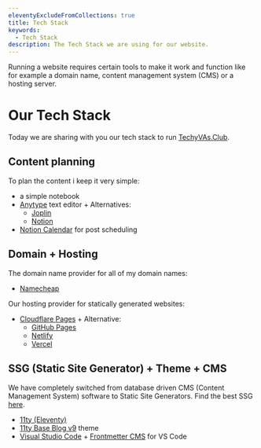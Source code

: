 ```yaml
---
eleventyExcludeFromCollections: true
title: Tech Stack
keywords:
  - Tech Stack
description: The Tech Stack we are using for our website.
---
```

Running a website requires certain tools to make it work and function like for example a domain name, content management system (CMS) or a hosting server.
# Our Tech Stack
Today we are sharing with you our tech stack to run [TechyVAs.Club](https://techyvas.club/).

## Content planning
To plan the content i keep it very simple:
- a simple notebook
- [Anytype](https://anytype.io/) text editor + Alternatives:
  - [Joplin](https://joplinapp.org/)
  - [Notion](https://www.notion.com/)
- [Notion Calendar](https://www.notion.so/product/calendar) for post scheduling

## Domain + Hosting
The domain name provider for all of my domain names:
- [Namecheap](https://www.namecheap.com/)

Our hosting provider for statically generated websites:
- [Cloudflare Pages](https://pages.cloudflare.com/) + Alternative:
  - [GitHub Pages](https://pages.github.com/)
  - [Netlify](https://www.netlify.com/)
  - [Vercel](https://vercel.com/)

## SSG (Static Site Generator) + Theme + CMS
We have completely switched from database driven CMS (Content Management System) software to Static Site Generators. Find the best SSG [here](https://jamstack.org/generators/).
- [11ty (Eleventy)](https://www.11ty.dev/)
- [11ty Base Blog v9](https://demo-base-blog.11ty.dev/) theme
- [Visual Studio Code](https://code.visualstudio.com/) + [Frontmetter CMS](https://frontmatter.codes/) for VS Code
